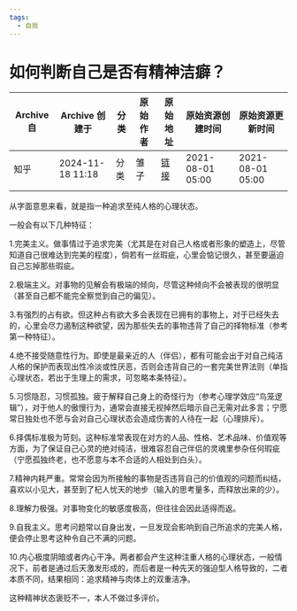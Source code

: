 ```yaml
---
tags:
  - 自我
---
```

# 如何判断自己是否有精神洁癖？

| Archive 自 | Archive 创建于      | 分类  | 原始作者 | 原始地址                                         | 原始资源创建时间         | 原始资源更新时间         |
| --------- | ---------------- | --- | ---- | -------------------------------------------- | ---------------- | ---------------- |
| 知乎        | 2024-11-18 11:18 | 分类  | 雏子   | [链接](https://zhuanlan.zhihu.com/p/395136448) | 2021-08-01 05:00 | 2021-08-01 05:00 |
|           |                  |     |      |                                              |                  |                  |



从字面意思来看，就是指一种追求至纯人格的心理状态。

一般会有以下几种特征：

1.完美主义。做事情过于追求完美（尤其是在对自己人格或者形象的塑造上，尽管知道自己很难达到完美的程度），倘若有一丝瑕疵，心里会惦记很久，甚至要逼迫自己忘掉那些瑕疵。

2.极端主义。对事物的见解会有极端的倾向，尽管这种倾向不会被表现的很明显（甚至自己都不能完全察觉到自己的偏见）。

3.有强烈的占有欲。但这种占有欲大多会表现在已拥有的事物上，对于已经失去的，心里会尽力遏制这种欲望，因为那些失去的事物违背了自己的择物标准（参考第一种特征）。

4.绝不接受随意性行为。即使是最亲近的人（伴侣），都有可能会出于对自己纯洁人格的保护而表现出性冷淡或性厌恶，否则会违背自己的一套完美世界法则（单指心理状态，若出于生理上的需求，可忽略本条特征）。

5.习惯隐忍，习惯孤独。疲于解释自己身上的奇怪行为（参考心理学效应“鸟笼逻辑”），对于他人的傲慢行为，通常会直接无视掉然后暗示自己无需对此多言；宁愿常日独处也不愿与会对自己心理状态会造成伤害的人待在一起（心理排斥）。

6.择偶标准极为苛刻。这种标准常表现在对方的人品、性格、艺术品味、价值观等方面，为了保证自己心灵的绝对纯洁，很难容忍自己伴侣的灵魂里参杂任何瑕疵（宁愿孤独终老，也不愿意与本不合适的人相处到白头）。

7.精神内耗严重。常常会因为所接触的事物是否违背自己的价值观的问题而纠结，喜欢以小见大，甚至到了杞人忧天的地步（输入的思考量多，而释放出来的少）。

8.理解力极强。对事物变化的敏感度极高，但往往会因此适得而返。

9.自我主义。思考问题常以自身出发，一旦发现会影响到自己所追求的完美人格，便会停止思考这种令自己不满的问题。

10.内心极度阴暗或者内心干净。两者都会产生这种注重人格的心理状态，一般情况下，前者是通过后天激发形成的，而后者是一种先天的强迫型人格导致的，二者本质不同，结果相同：追求精神与肉体上的双重洁净。

这种精神状态褒贬不一，本人不做过多评价。


